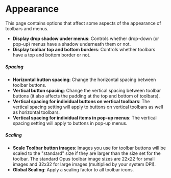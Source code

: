 # Appearance

This page contains options that affect some aspects of the appearance of toolbars and menus.

- **Display drop shadow under menus**: Controls whether drop-down (or pop-up) menus have a shadow underneath them or not.
- **Display toolbar top and bottom borders**: Controls whether toolbars have a top and bottom border or not.

##### Spacing

- **Horizontal button spacing**: Change the horizontal spacing between toolbar buttons.
- **Vertical button spacing**: Change the vertical spacing between toolbar buttons (it also affects the padding at the top and bottom of toolbars).
- **Vertical spacing for individual buttons on vertical toolbars**: The vertical spacing setting will apply to buttons on vertical toolbars as well as horizontal toolbars.
- **Vertical spacing for individual items in pop-up menus**: The vertical spacing setting will apply to buttons in pop-up menus.

##### Scaling

- **Scale Toolbar button images**: Images you use for toolbar buttons will be scaled to the "standard" size if they are larger than the size set for the toolbar. The standard Opus toolbar image sizes are 22x22 for small images and 32x32 for large images (multiplied by your system DPI).
- **Global Scaling**: Apply a scaling factor to all toolbar icons.
